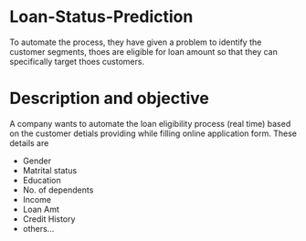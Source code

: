 # Loan-Status-Prediction
To automate the process, they have given a problem to identify the customer segments, thoes are eligible for loan amount so that they can specifically target thoes customers.

# Description and objective
A company wants to automate the loan eligibility process (real time) based on the customer detials providing while filling online application form. 
These details are 
- Gender
- Matrital status
- Education
- No. of dependents
- Income
- Loan Amt
- Credit History
- others...
